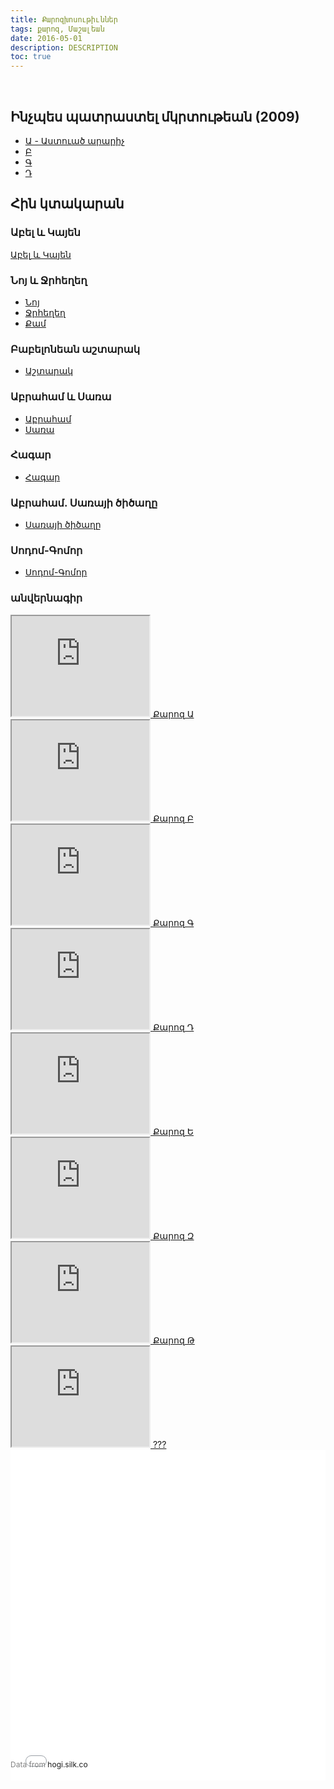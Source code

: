 ```yaml
---
title: Քարոզխոսութիւններ
tags: քարոզ, Մաշալեան
date: 2016-05-01
description: DESCRIPTION
toc: true
---
```


<br>

## Ինչպես պատրաստել մկրտութեան (2009)
* <a target="_blank" href="https://www.youtube.com/watch?v=H9Kq0vih_VY">Ա - Աստուած արարիչ</a>
* <a target="_blank" href="https://www.youtube.com/watch?v=H9Kq0vih_VY">Բ</a>
* <a target="_blank" href="https://www.youtube.com/watch?v=H9Kq0vih_VY">Գ</a>
* <a target="_blank" href="https://www.youtube.com/watch?v=H9Kq0vih_VY">Դ</a>


## Հին կտակարան
### Աբել և Կայեն
<a target="_blank" href="https://www.youtube.com/watch?v=6AtvcFeVXi4">Աբել և Կայեն</a>


### Նոյ և Ջրհեղեղ
* <a target="_blank" href="https://www.youtube.com/watch?v=jE06XeWrp7Q">Նոյ</a>
* <a target="_blank" href="https://www.youtube.com/watch?v=qnlMZe4VtHo">Ջրհեղեղ</a>
* <a target="_blank" href="https://www.youtube.com/watch?v=VjKYUR-kPlM">Քամ</a>


### Բաբելոնեան աշտարակ
* <a target="_blank" href="https://www.youtube.com/watch?v=A6r78QC5vGs">Աշտարակ</a>

### Աբրահամ և Սառա
* <a target="_blank" href="https://www.youtube.com/watch?v=LgWP_-s4-uU">Աբրահամ</a>
* <a target="_blank" href="https://www.youtube.com/watch?v=1dzbneGc030">Սառա</a>
 

### Հագար
* <a target="_blank" href="https://www.youtube.com/watch?v=YsaxtDbSbrg">Հագար</a>

### Աբրահամ. Սառայի ծիծաղը
* <a target="_blank" href="https://www.youtube.com/watch?v=tfnMVbaAjwk">Սառայի ծիծաղը</a>

### Սոդոմ-Գոմոր
* <a target="_blank" href="https://www.youtube.com/watch?v=tVnO6ykKAcs">Սոդոմ-Գոմոր</a>

### անվերնագիր
 <iframe width="220" height="160"
 src="https://www.youtube.com/embed/Uzm52rFXOjk">
 </iframe><a target="_blank" href="https://www.youtube.com/watch?v=Uzm52rFXOjk">
 Քարոզ Ա</a>
 <iframe width="220" height="160"
 src="https://www.youtube.com/embed/s46zmMKqqQs">
 </iframe><a target="_blank" href="https://www.youtube.com/watch?v=s46zmMKqqQs">
 Քարոզ Բ</a>
 <iframe width="220" height="160"
 src="https://www.youtube.com/embed/4akBvYH4_zw">
 </iframe><a target="_blank" href="https://www.youtube.com/watch?v=4akBvYH4_zw">
 Քարոզ Գ</a>
 <iframe width="220" height="160"
 src="https://www.youtube.com/embed/xKjw935j2GA">
 </iframe><a target="_blank" href="https://www.youtube.com/watch?v=xKjw935j2GA">
 Քարոզ Դ</a>
 <iframe width="220" height="160"
 src="https://www.youtube.com/embed/MKcmoUFia8A">
 </iframe><a target="_blank" href="https://www.youtube.com/watch?v=MKcmoUFia8A">
 Քարոզ Ե</a>
 <iframe width="220" height="160"
 src="https://www.youtube.com/embed/mRkgXrHw_oU">
 </iframe><a target="_blank" href="https://www.youtube.com/watch?v=mRkgXrHw_oU">
 Քարոզ Զ</a>
 <iframe width="220" height="160"
 src="https://www.youtube.com/embed/lLw2-sXLNpc">
 </iframe><a target="_blank" href="https://www.youtube.com/watch?v=lLw2-sXLNpc">
 Քարոզ Թ</a>
 <iframe width="220" height="160"
 src="https://www.youtube.com/embed/WTpmq-nIOxk">
 </iframe><a target="_blank" href="https://www.youtube.com/watch?v=WTpmq-nIOxk">
 ???</a>



<div style='display: inline-block; width: 100%; min-height: 300px;'><div style='position: relative; padding-bottom: 100%; padding-top:25px; height: 0;'><iframe src="//hogi.silk.co/s/embed/ORwwQNy" style="border:0;position: absolute; top:0; left:0; width: 100%;height:100%; min-height: 300px;"></iframe></div><div style='position:relative;margin-top:-33px;margin-bottom:10px;font-size:12px;color:gray;text-align:left;width:50%;text-overflow:ellipsis;overflow:hidden;white-space:nowrap;'>Data from <a target='_blank' style='text-decoration:none;'href='http://hogi.silk.co'>hogi.silk.co</a></div></div>
